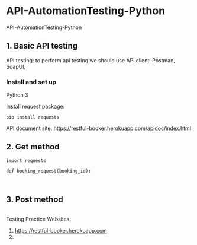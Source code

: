 # API-AutomationTesting-Python
API-AutomationTesting-Python


## 1. Basic API testing

API testing: to perform api testing we should use API client: Postman, SoapUI,  

### Install and set up

Python 3

Install request package:

```pip install requests```


API document site: https://restful-booker.herokuapp.com/apidoc/index.html

## 2. Get method



```
import requests

def booking_request(booking_id):



```


## 3. Post method


```

```


Testing Practice Websites:

1. https://restful-booker.herokuapp.com
2.
